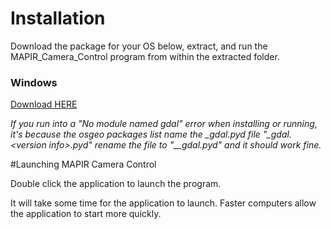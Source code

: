 # Installation

Download the package for your OS below, extract, and run the MAPIR\_Camera\_Control program from within the extracted folder.

### Windows

[Download HERE](http://www.docs.peauproductions.com/MCC/MAPIR_Camera_Control_WINDOWS.zip)



*If you run into a "No module named gdal" error when installing or running, it's because the osgeo packages list name the \_gdal.pyd file "_gdal.&lt;version info&gt;.pyd" rename the file to "\__gdal.pyd" and it should work fine.*


#Launching MAPIR Camera Control

Double click the application to launch the program.

It will take some time for the application to launch. Faster computers allow the application to start more quickly.